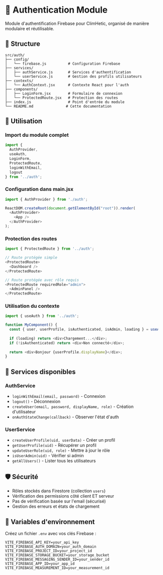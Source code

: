 # 🔐 Authentication Module

Module d'authentification Firebase pour ClimHetic, organisé de manière modulaire et réutilisable.

## 📁 Structure

```
src/auth/
├── config/
│   └── firebase.js          # Configuration Firebase
├── services/
│   ├── authService.js       # Services d'authentification
│   └── userService.js       # Gestion des profils utilisateurs
├── contexts/
│   └── AuthContext.jsx      # Contexte React pour l'auth
├── components/
│   ├── LoginForm.jsx        # Formulaire de connexion
│   └── ProtectedRoute.jsx   # Protection des routes
├── index.js                 # Point d'entrée du module
└── README.md               # Cette documentation
```

## 🚀 Utilisation

### Import du module complet
```javascript
import { 
  AuthProvider, 
  useAuth, 
  LoginForm, 
  ProtectedRoute,
  loginWithEmail,
  logout 
} from '../auth';
```

### Configuration dans main.jsx
```javascript
import { AuthProvider } from './auth';

ReactDOM.createRoot(document.getElementById("root")).render(
  <AuthProvider>
    <App />
  </AuthProvider>
);
```

### Protection des routes
```javascript
import { ProtectedRoute } from '../auth';

// Route protégée simple
<ProtectedRoute>
  <Dashboard />
</ProtectedRoute>

// Route protégée avec rôle requis
<ProtectedRoute requiredRole="admin">
  <AdminPanel />
</ProtectedRoute>
```

### Utilisation du contexte
```javascript
import { useAuth } from '../auth';

function MyComponent() {
  const { user, userProfile, isAuthenticated, isAdmin, loading } = useAuth();
  
  if (loading) return <div>Chargement...</div>;
  if (!isAuthenticated) return <div>Non connecté</div>;
  
  return <div>Bonjour {userProfile.displayName}</div>;
}
```

## 🔧 Services disponibles

### AuthService
- `loginWithEmail(email, password)` - Connexion
- `logout()` - Déconnexion  
- `createUser(email, password, displayName, role)` - Création d'utilisateur
- `onAuthStateChange(callback)` - Observer l'état d'auth

### UserService
- `createUserProfile(uid, userData)` - Créer un profil
- `getUserProfile(uid)` - Récupérer un profil
- `updateUserRole(uid, role)` - Mettre à jour le rôle
- `isUserAdmin(uid)` - Vérifier si admin
- `getAllUsers()` - Lister tous les utilisateurs

## 🛡️ Sécurité

- Rôles stockés dans Firestore (collection `users`)
- Vérification des permissions côté client ET serveur
- Pas de vérification basée sur l'email (sécurisé)
- Gestion des erreurs et états de chargement

## 🔑 Variables d'environnement

Créez un fichier `.env` avec vos clés Firebase :

```env
VITE_FIREBASE_API_KEY=your_api_key
VITE_FIREBASE_AUTH_DOMAIN=your_auth_domain
VITE_FIREBASE_PROJECT_ID=your_project_id
VITE_FIREBASE_STORAGE_BUCKET=your_storage_bucket
VITE_FIREBASE_MESSAGING_SENDER_ID=your_sender_id
VITE_FIREBASE_APP_ID=your_app_id
VITE_FIREBASE_MEASUREMENT_ID=your_measurement_id
```
